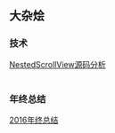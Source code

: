 ## 大杂烩
### 技术
[NestedScrollView源码分析](NestedScrollView.md)
<br><br>

### 年终总结
[2016年终总结](2016年终总结.md)
